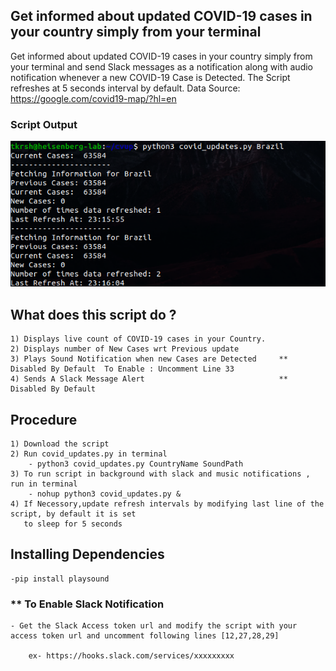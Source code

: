 ## Get informed about updated COVID-19 cases in your country simply from your terminal
Get informed about updated COVID-19 cases in your country simply from your terminal and send Slack 
messages as a notification along with audio notification whenever a new COVID-19 Case is Detected.
The Script refreshes at 5 seconds interval by default.
Data Source: https://google.com/covid19-map/?hl=en
 ### Script Output
<p align = "center">
<img src="Images/1.png">
</p>

## What does this script do ?

    1) Displays live count of COVID-19 cases in your Country.
    2) Displays number of New Cases wrt Previous update
    3) Plays Sound Notification when new Cases are Detected     ** Disabled By Default  To Enable : Uncomment Line 33 
    4) Sends A Slack Message Alert                              ** Disabled By Default  

## Procedure 

    1) Download the script 
    2) Run covid_updates.py in terminal
        - python3 covid_updates.py CountryName SoundPath
    3) To run script in background with slack and music notifications , run in terminal 
        - nohup python3 covid_updates.py &
    4) If Necessory,update refresh intervals by modifying last line of the script, by default it is set 
       to sleep for 5 seconds
 
## Installing Dependencies 
    
    -pip install playsound

### ** To Enable Slack Notification 

    - Get the Slack Access token url and modify the script with your access token url and uncomment following lines [12,27,28,29]

        ex- https://hooks.slack.com/services/xxxxxxxxx
